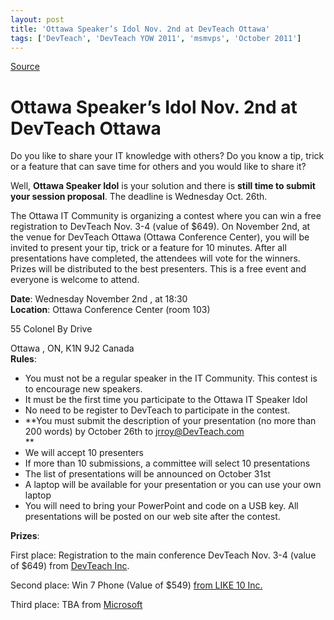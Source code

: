 ```yaml
---
layout: post
title: 'Ottawa Speaker’s Idol Nov. 2nd at DevTeach Ottawa'
tags: ['DevTeach', 'DevTeach YOW 2011', 'msmvps', 'October 2011']
---
```

[Source](http://blogs.msmvps.com/peterritchie/2011/10/05/ottawa-speaker-s-idol-nov-2nd-at-devteach-ottawa/ "Permalink to Ottawa Speaker’s Idol Nov. 2nd at DevTeach Ottawa")

# Ottawa Speaker’s Idol Nov. 2nd at DevTeach Ottawa

Do you like to share your IT knowledge with others? Do you know a tip, trick or a feature that can save time for others and you would like to share it?

Well, **Ottawa Speaker Idol** is your solution and there is **still time to submit your session proposal**. The deadline is Wednesday Oct. 26th.

The Ottawa IT Community is organizing a contest where you can win a free registration to DevTeach Nov. 3-4 (value of $649). On November 2nd, at the venue for DevTeach Ottawa (Ottawa Conference Center), you will be invited to present your tip, trick or a feature for 10 minutes. After all presentations have completed, the attendees will vote for the winners. Prizes will be distributed to the best presenters. This is a free event and everyone is welcome to attend.

**Date**: Wednesday November 2nd , at 18:30   
**Location**: Ottawa Conference Center (room 103)

55 Colonel By Drive

Ottawa , ON, K1N 9J2 Canada   
**Rules**:

* You must not be a regular speaker in the IT Community. This contest is to encourage new speakers.
* It must be the first time you participate to the Ottawa IT Speaker Idol
* No need to be register to DevTeach to participate in the contest.
* **You must submit the description of your presentation (no more than 200 words) by October 26th to [jrroy@DevTeach.com][1]   
**
* We will accept 10 presenters
* If more than 10 submissions, a committee will select 10 presentations
* The list of presentations will be announced on October 31st
* A laptop will be available for your presentation or you can use your own laptop
* You will need to bring your PowerPoint and code on a USB key. All presentations will be posted on our web site after the contest.



**Prizes**:

First place: Registration to the main conference DevTeach Nov. 3-4 (value of $649) from [DevTeach Inc][2].

Second place: Win 7 Phone (Value of $549) [from LIKE 10 Inc.][3]

Third place: TBA from [Microsoft][4]

[1]: mailto:jrroy%40DevTeach.com
[2]: http://www.devteach.com/Index.aspx
[3]: http://www.like10.com/
[4]: http://blogs.msdn.com/b/cdndevs/


